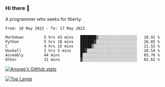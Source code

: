 ### Hi there 👋

<!--
**shejialuo/shejialuo** is a ✨ _special_ ✨ repository because its `README.md` (this file) appears on your GitHub profile.

Here are some ideas to get you started:

- 🔭 I’m currently working on ...
- 🌱 I’m currently learning ...
- 👯 I’m looking to collaborate on ...
- 🤔 I’m looking for help with ...
- 💬 Ask me about ...
- 📫 How to reach me: ...
- 😄 Pronouns: ...
- ⚡ Fun fact: ...
-->

A programmer who seeks for liberty.

<!--START_SECTION:waka-->

```text
From: 10 May 2022 - To: 17 May 2022

Markdown         5 hrs 43 mins   ███████▒░░░░░░░░░░░░░░░░░   28.91 %
Python           5 hrs 18 mins   ██████▓░░░░░░░░░░░░░░░░░░   26.85 %
C                4 hrs 15 mins   █████▒░░░░░░░░░░░░░░░░░░░   21.52 %
Haskell          2 hrs 5 mins    ██▓░░░░░░░░░░░░░░░░░░░░░░   10.54 %
Assembly         44 mins         █░░░░░░░░░░░░░░░░░░░░░░░░   03.76 %
Other            31 mins         ▓░░░░░░░░░░░░░░░░░░░░░░░░   02.62 %
```

<!--END_SECTION:waka-->

[![Anurag's GitHub stats](https://github-readme-stats.vercel.app/api?username=shejialuo&show_icons=true&theme=dracula)](https://github.com/anuraghazra/github-readme-stats)

[![Top Langs](https://github-readme-stats.vercel.app/api/top-langs/?username=shejialuo&layout=compact&hide=javascript,html,css,typescript,tex,python,shell,assembly,java)](https://github.com/anuraghazra/github-readme-stats)
